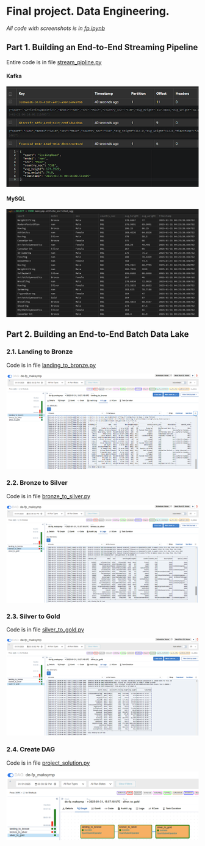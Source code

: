 # Final project. Data Engineering.

*All code with screenshots is in [fp.ipynb](./fp.ipynb)*

## Part 1. Building an End-to-End Streaming Pipeline

Entire code is in file [stream_pipline.py](./stream_pipline.py)

#### Kafka

![write_to_kafka2](./screenshots/write_to_kafka2.png)

#### MySQL

![write_to_mysql](./screenshots/write_to_mysql.png)

## Part 2. Building an End-to-End Batch Data Lake

### 2.1. Landing to Bronze

Code is in file [landing_to_bronze.py](./landing_to_bronze.py)

![landing_to_bronze](./screenshots/landing_to_bronze.png)

### 2.2. Bronze to Silver

Code is in file [bronze_to_silver.py](./bronze_to_silver.py)

![bronze_to_silver](./screenshots/bronze_to_silver.png)

### 2.3. Silver to Gold

Code is in file [silver_to_gold.py](./silver_to_gold.py)

![silver_to_gold](./screenshots/silver_to_gold.png)

### 2.4. Create DAG

Code is in file [project_solution.py](./project_solution.py)

![dag_graph](./screenshots/dag_graph.png)
